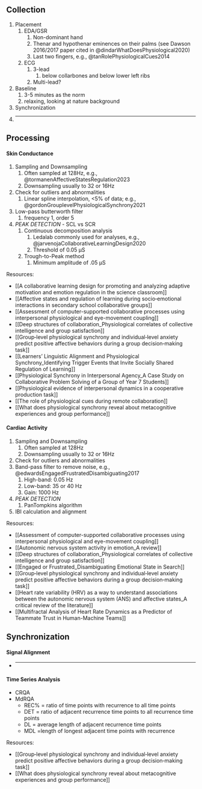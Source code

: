 
## Collection

1. Placement
	1. EDA/GSR
		1. Non-dominant hand
		2. Thenar and hypothenar eminences on their palms (see Dawson 2016/2017 paper cited in @dindarWhatDoesPhysiological2020)
		3. Last two fingers, e.g., @tanRolePhysiologicalCues2014
	2. ECG
		1. 3-lead
			1. below collarbones and below lower left ribs
		2. Multi-lead?
2. Baseline
	1. 3-5 minutes as the norm
	2. relaxing, looking at nature background
3. Synchronization
4. ***
## Processing
#### Skin Conductance

1. Sampling and Downsampling
	1. Often sampled at 128Hz, e.g., @tormanenAffectiveStatesRegulation2023
	2. Downsampling usually to 32 or 16Hz
2. Check for outliers and abnormalities
	1. Linear spline interpolation, <5% of data; e.g.,  @gordonGrouplevelPhysiologicalSynchrony2021
3. Low-pass butterworth filter
	1. frequency 1, order 5
4. *PEAK DETECTION* - SCL vs SCR
	1. Continuous decomposition analysis
		1. Ledalab commonly used for analyses, e.g., @jarvenojaCollaborativeLearningDesign2020
		2. Threshold of 0.05 μS
	2. Trough-to-Peak method
		1. Minimum amplitude of .05 μS


Resources:
- [[A collaborative learning design for promoting and analyzing adaptive motivation and emotion regulation in the science classroom]]
- [[Affective states and regulation of learning during socio‐emotional interactions in secondary school collaborative groups]]
- [[Assessment of computer-supported collaborative processes using interpersonal physiological and eye-movement coupling]]
- [[Deep structures of collaboration_Physiological correlates of collective intelligence and group satisfaction]]
- [[Group‐level physiological synchrony and individual‐level anxiety predict positive affective behaviors during a group decision‐making task]]
- [[Learners’ Linguistic Alignment and Physiological Synchrony_Identifying Trigger Events that Invite Socially Shared Regulation of Learning]]
- [[Physiological Synchrony in Interpersonal Agency_A Case Study on Collaborative Problem Solving of a Group of Year 7 Students]]
- [[Physiological evidence of interpersonal dynamics in a cooperative production task]]
- [[The role of physiological cues during remote collaboration]]
- [[What does physiological synchrony reveal about metacognitive experiences and group performance]]

#### Cardiac Activity

1. Sampling and Downsampling
	1. Often sampled at 128Hz
	2. Downsampling usually to 32 or 16Hz
2. Check for outliers and abnormalities
3. Band-pass filter to remove noise, e.g., @edwardsEngagedFrustratedDisambiguating2017
	1. High-band: 0.05 Hz 
	2. Low-band: 35 or 40 Hz
	3. Gain: 1000 Hz
5. *PEAK DETECTION*
	1. PanTompkins algorithm
6. IBI calculation and alignment

Resources:
- [[Assessment of computer-supported collaborative processes using interpersonal physiological and eye-movement coupling]]
- [[Autonomic nervous system activity in emotion_A review]]
- [[Deep structures of collaboration_Physiological correlates of collective intelligence and group satisfaction]]
- [[Engaged or Frustrated_Disambiguating Emotional State in Search]]
- [[Group‐level physiological synchrony and individual‐level anxiety predict positive affective behaviors during a group decision‐making task]]
- [[Heart rate variability (HRV) as a way to understand associations between the autonomic nervous system (ANS) and affective states_A critical review of the literature]]
- [[Multifractal Analysis of Heart Rate Dynamics as a Predictor of Teammate Trust in Human-Machine Teams]]

## Synchronization

#### Signal Alignment
- ***

#### Time Series Analysis
- CRQA
- MdRQA
	- REC% = ratio of time points with recurrence to all time points
	- DET = ratio of adjacent recurrence time points to all recurrence time points
	- DL = average length of adjacent recurrence time points
	- MDL =length of longest adjacent time points with recurrence

Resources:
- [[Group‐level physiological synchrony and individual‐level anxiety predict positive affective behaviors during a group decision‐making task]]
- [[What does physiological synchrony reveal about metacognitive experiences and group performance]]